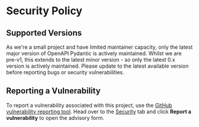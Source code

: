 # Security Policy

## Supported Versions

As we're a small project and have limited maintainer capacity, only the latest major version of OpenAPI Pydantic is actively maintained. Whilst
we are pre-v1, this extends to the latest minor version - so only the latest 0.x version is actively maintained. Please update to the latest available
version before reporting bugs or security vulnerabilities.

## Reporting a Vulnerability

To report a vulnerability associated with this project, use the [GitHub vulnerability reporting tool](https://docs.github.com/en/code-security/security-advisories/guidance-on-reporting-and-writing-information-about-vulnerabilities/privately-reporting-a-security-vulnerability).
Head over to the [Security](https://github.com/mike-oakley/openapi-pydantic/security) tab
and click **Report a vulnerability** to open the advisory form.

